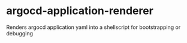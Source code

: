 # argocd-application-renderer
Renders argocd application yaml into a shellscript for bootstrapping or debugging
